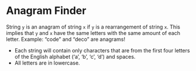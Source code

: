 # Anagram Finder

String `y` is an anagram of string `x` if `y` is a rearrangement of string `x`. 
This implies that `y` and `x` have the same letters with the same amount of each letter. Example: “code” and “deco” are anagrams!


- Each string will contain only characters that are from the first four letters of the English alphabet (‘a’, ‘b’, ‘c’, ‘d’) and spaces. 
- All letters are in lowercase.
